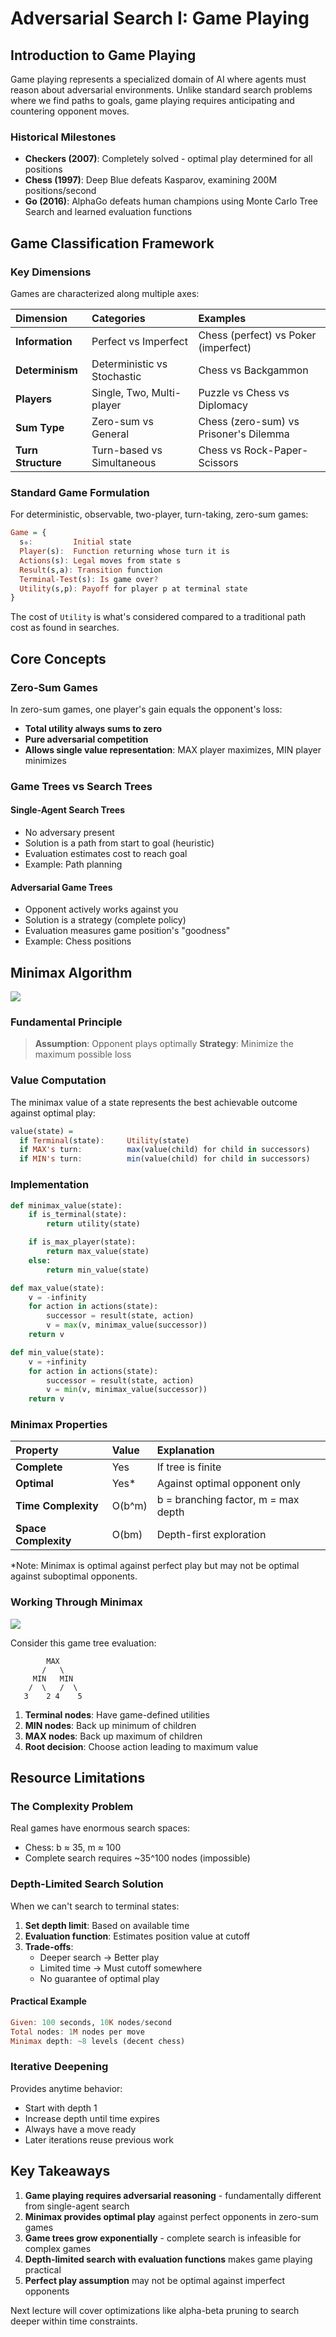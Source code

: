 # Adversarial Search I: Game Playing

## Introduction to Game Playing

Game playing represents a specialized domain of AI where agents must reason about adversarial environments. Unlike standard search problems where we find paths to goals, game playing requires anticipating and countering opponent moves.

### Historical Milestones

- **Checkers (2007)**: Completely solved - optimal play determined for all positions
- **Chess (1997)**: Deep Blue defeats Kasparov, examining 200M positions/second
- **Go (2016)**: AlphaGo defeats human champions using Monte Carlo Tree Search and learned evaluation functions

## Game Classification Framework

### Key Dimensions

Games are characterized along multiple axes:

| Dimension          | Categories                  | Examples                               |
| :----------------- | :-------------------------- | :------------------------------------- |
| **Information**    | Perfect vs Imperfect        | Chess (perfect) vs Poker (imperfect)   |
| **Determinism**    | Deterministic vs Stochastic | Chess vs Backgammon                    |
| **Players**        | Single, Two, Multi-player   | Puzzle vs Chess vs Diplomacy           |
| **Sum Type**       | Zero-sum vs General         | Chess (zero-sum) vs Prisoner's Dilemma |
| **Turn Structure** | Turn-based vs Simultaneous  | Chess vs Rock-Paper-Scissors           |

### Standard Game Formulation

For deterministic, observable, two-player, turn-taking, zero-sum games:

```haskell
Game = {
  s₀:         Initial state
  Player(s):  Function returning whose turn it is
  Actions(s): Legal moves from state s
  Result(s,a): Transition function
  Terminal-Test(s): Is game over?
  Utility(s,p): Payoff for player p at terminal state
}
```

The cost of `Utility` is what's considered compared to a traditional path cost as found in searches.

## Core Concepts

### Zero-Sum Games

In zero-sum games, one player's gain equals the opponent's loss:

- **Total utility always sums to zero**
- **Pure adversarial competition**
- **Allows single value representation**: MAX player maximizes, MIN player minimizes

### Game Trees vs Search Trees

#### Single-Agent Search Trees

- No adversary present
- Solution is a path from start to goal (heuristic)
- Evaluation estimates cost to reach goal
- Example: Path planning

#### Adversarial Game Trees

- Opponent actively works against you
- Solution is a strategy (complete policy)
- Evaluation measures game position's "goodness"
- Example: Chess positions

## Minimax Algorithm

![](Assets/GameTree-MinMax.png)

### Fundamental Principle

> **Assumption**: Opponent plays optimally
> **Strategy**: Minimize the maximum possible loss

### Value Computation

The minimax value of a state represents the best achievable outcome against optimal play:

```haskell
value(state) =
  if Terminal(state):     Utility(state)
  if MAX's turn:          max(value(child) for child in successors)
  if MIN's turn:          min(value(child) for child in successors)
```

### Implementation

```python
def minimax_value(state):
    if is_terminal(state):
        return utility(state)

    if is_max_player(state):
        return max_value(state)
    else:
        return min_value(state)

def max_value(state):
    v = -infinity
    for action in actions(state):
        successor = result(state, action)
        v = max(v, minimax_value(successor))
    return v

def min_value(state):
    v = +infinity
    for action in actions(state):
        successor = result(state, action)
        v = min(v, minimax_value(successor))
    return v
```

### Minimax Properties

| Property             | Value  | Explanation                         |
| :------------------- | :----- | :---------------------------------- |
| **Complete**         | Yes    | If tree is finite                   |
| **Optimal**          | Yes\*  | Against optimal opponent only       |
| **Time Complexity**  | O(b^m) | b = branching factor, m = max depth |
| **Space Complexity** | O(bm)  | Depth-first exploration             |

\*Note: Minimax is optimal against perfect play but may not be optimal against suboptimal opponents.

### Working Through Minimax

![](Assets/GameTree-SolveMinMax.png)

Consider this game tree evaluation:

```
        MAX
       /   \
     MIN   MIN
    /  \   /  \
   3    2 4    5
```

1. **Terminal nodes**: Have game-defined utilities
2. **MIN nodes**: Back up minimum of children
3. **MAX nodes**: Back up maximum of children
4. **Root decision**: Choose action leading to maximum value

## Resource Limitations

### The Complexity Problem

Real games have enormous search spaces:

- Chess: b ≈ 35, m ≈ 100
- Complete search requires ~35^100 nodes (impossible)

### Depth-Limited Search Solution

When we can't search to terminal states:

1. **Set depth limit**: Based on available time
2. **Evaluation function**: Estimates position value at cutoff
3. **Trade-offs**:
   - Deeper search → Better play
   - Limited time → Must cutoff somewhere
   - No guarantee of optimal play

#### Practical Example

```haskell
Given: 100 seconds, 10K nodes/second
Total nodes: 1M nodes per move
Minimax depth: ~8 levels (decent chess)
```

### Iterative Deepening

Provides anytime behavior:

- Start with depth 1
- Increase depth until time expires
- Always have a move ready
- Later iterations reuse previous work

## Key Takeaways

1. **Game playing requires adversarial reasoning** - fundamentally different from single-agent search
2. **Minimax provides optimal play** against perfect opponents in zero-sum games
3. **Game trees grow exponentially** - complete search is infeasible for complex games
4. **Depth-limited search with evaluation functions** makes game playing practical
5. **Perfect play assumption** may not be optimal against imperfect opponents

Next lecture will cover optimizations like alpha-beta pruning to search deeper within time constraints.
